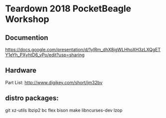 # Teardown 2018 PocketBeagle Workshop

## Documention

https://docs.google.com/presentation/d/1ylRm_dhX8jgWLHhoXH3zLXQgETY1eYh_PXyhtD6_vPo/edit?usp=sharing

## Hardware

Part List: http://www.digikey.com/short/jm32bv

## distro packages:

git xz-utils lbzip2 bc flex bison make libncurses-dev lzop
